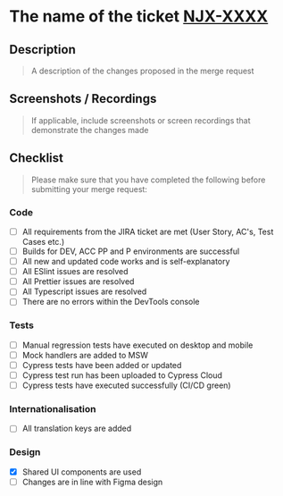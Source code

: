 # The name of the ticket [NJX-XXXX](https://jira.tinasoft.com.vn/browse/NJX-XXXX)

## Description

> A description of the changes proposed in the merge request

## Screenshots / Recordings

> If applicable, include screenshots or screen recordings that demonstrate the changes made

## Checklist

> Please make sure that you have completed the following before submitting your merge request:

### Code

- [ ] All requirements from the JIRA ticket are met (User Story, AC's, Test Cases etc.)
- [ ] Builds for DEV, ACC PP and P environments are successful
- [ ] All new and updated code works and is self-explanatory
- [ ] All ESlint issues are resolved
- [ ] All Prettier issues are resolved
- [ ] All Typescript issues are resolved
- [ ] There are no errors within the DevTools console

### Tests

- [ ] Manual regression tests have executed on desktop and mobile
- [ ] Mock handlers are added to MSW
- [ ] Cypress tests have been added or updated
- [ ] Cypress test run has been uploaded to Cypress Cloud
- [ ] Cypress tests have executed successfully (CI/CD green)

### Internationalisation

- [ ] All translation keys are added

### Design

- [x] Shared UI components are used
- [ ] Changes are in line with Figma design
